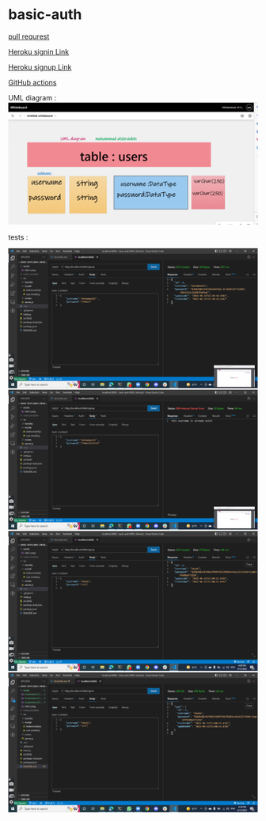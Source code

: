 # basic-auth

[pull requrest](https://github.com/mohammadsh96/basic-auth/pull/1)

[Heroku signin Link](https://basic-auth-msh.herokuapp.com/signin)

[Heroku signup Link](https://basic-auth-msh.herokuapp.com/signup)

[GitHub actions](https://github.com/mohammadsh96/basic-auth/actions)

UML diagram : ![Uml](assets/UML1.png) 

tests : 

![](assets/123.png)
![](assets/124.png)
![](assets/125.png)
![](assets/126.png)
